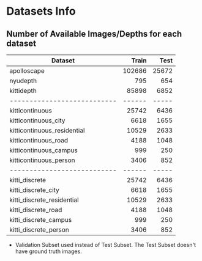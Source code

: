 # Datasets Info

## Number of Available Images/Depths for each dataset

| Dataset                     | Train  | Test  |
| --------------------------- | -----: | ----: |
| apolloscape                 | 102686 | 25672 |
| nyudepth                    |    795 |   654 |
| kittidepth                  |  85898 |  6852 |*
| --------------------------- | ------ | ----- |
| kitticontinuous             |  25742 |  6436 |
| kitticontinuous_city        |   6618 |  1655 |
| kitticontinuous_residential |  10529 |  2633 |
| kitticontinuous_road        |   4188 |  1048 |
| kitticontinuous_campus      |    999 |   250 |
| kitticontinuous_person      |   3406 |   852 |
| --------------------------- | ------ | ----- |
| kitti_discrete               |  25742 |  6436 |
| kitti_discrete_city          |   6618 |  1655 |
| kitti_discrete_residential   |  10529 |  2633 |
| kitti_discrete_road          |   4188 |  1048 |
| kitti_discrete_campus        |    999 |   250 |
| kitti_discrete_person        |   3406 |   852 |

* Validation Subset used instead of Test Subset. The Test Subset doesn't have ground truth images.